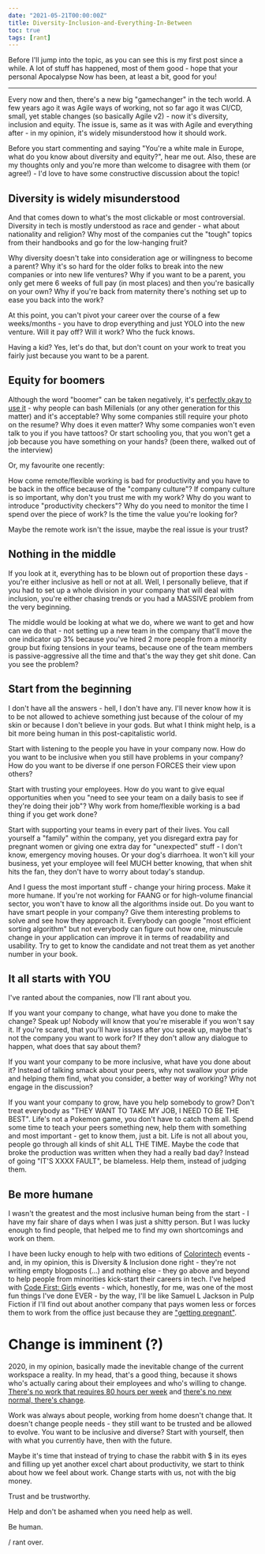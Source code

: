 ```yaml
---
date: "2021-05-21T00:00:00Z"
title: Diversity-Inclusion-and-Everything-In-Between
toc: true
tags: [rant]
---
```


Before I'll jump into the topic, as you can see this is my first post since a while. A lot of stuff has happened, most of them good - hope that your personal Apocalypse Now has been, at least a bit, good for you!

---

Every now and then, there's a new big "gamechanger" in the tech world. A few years ago it was Agile ways of working, not so far ago it was CI/CD, small, yet stable changes (so basically Agile v2) - now it's diversity, inclusion and equity. The issue is, same as it was with Agile and everything after - in my opinion, it's widely misunderstood how it should work.

Before you start commenting and saying "You're a white male in Europe, what do you know about diversity and equity?", hear me out. Also, these are my thoughts only and you're more than welcome to disagree with them (or agree!) - I'd love to have some constructive discussion about the topic!

## Diversity is widely misunderstood

And that comes down to what's the most clickable or most controversial. Diversity in tech is mostly understood as race and gender - what about nationality and religion? Why most of the companies cut the "tough" topics from their handbooks and go for the low-hanging fruit?

Why diversity doesn't take into consideration age or willingness to become a parent? 
Why it's so hard for the older folks to break into the new companies or into new life ventures? 
Why if you want to be a parent, you only get mere 6 weeks of full pay (in most places) and then you're basically on your own? 
Why if you're back from maternity there's nothing set up to ease you back into the work?

At this point, you can't pivot your career over the course of a few weeks/months - you have to drop everything and just YOLO into the new venture. Will it pay off? Will it work? Who the fuck knows.

Having a kid? Yes, let's do that, but don't count on your work to treat you fairly just because you want to be a parent.

## Equity for boomers

Although the word "boomer" can be taken negatively, it's [perfectly okay to use it](https://en.wikipedia.org/wiki/Baby_boomers) - why people can bash Millenials (or any other generation for this matter) and it's acceptable? 
Why some companies still require your photo on the resume? Why does it even matter?
Why some companies won't even talk to you if you have tattoos? Or start schooling you, that you won't get a job because you have something on your hands? (been there, walked out of the interview)

Or, my favourite one recently:

How come remote/flexible working is bad for productivity and you have to be back in the office because of the "company culture"? If company culture is so important, why don't you trust me with my work? Why do you want to introduce "productivity checkers"? Why do you need to monitor the time I spend over the piece of work? Is the time the value you're looking for?

Maybe the remote work isn't the issue, maybe the real issue is your trust?

## Nothing in the middle

If you look at it, everything has to be blown out of proportion these days - you're either inclusive as hell or not at all. Well, I personally believe, that if you had to set up a whole division in your company that will deal with inclusion, you're either chasing trends or you had a MASSIVE problem from the very beginning.

The middle would be looking at what we do, where we want to get and how can we do that - not setting up a new team in the company that'll move the one indicator up 3% because you've hired 2 more people from a minority group but fixing tensions in your teams, because one of the team members is passive-aggressive all the time and that's the way they get shit done. Can you see the problem?

## Start from the beginning

I don't have all the answers - hell, I don't have any. I'll never know how it is to be not allowed to achieve something just because of the colour of my skin or because I don't believe in your gods. But what I think might help, is a bit more being human in this post-capitalistic world.

Start with listening to the people you have in your company now. How do you want to be inclusive when you still have problems in your company? How do you want to be diverse if one person FORCES their view upon others?

Start with trusting your employees. How do you want to give equal opportunities when you "need to see your team on a daily basis to see if they're doing their job"? Why work from home/flexible working is a bad thing if you get work done?

Start with supporting your teams in every part of their lives. You call yourself a "family" within the company, yet you disregard extra pay for pregnant women or giving one extra day for "unexpected" stuff - I don't know, emergency moving houses. Or your dog's diarrhoea. It won't kill your business, yet your employee will feel MUCH better knowing, that when shit hits the fan, they don't have to worry about today's standup.

And I guess the most important stuff - change your hiring process. Make it more humane. If you're not working for FAANG or for high-volume financial sector, you won't have to know all the algorithms inside out. Do you want to have smart people in your company? Give them interesting problems to solve and see how they approach it.
Everybody can google "most efficient sorting algorithm" but not everybody can figure out how one, minuscule change in your application can improve it in terms of readability and usability. Try to get to know the candidate and not treat them as yet another number in your book.

## It all starts with YOU

I've ranted about the companies, now I'll rant about you.

If you want your company to change, what have you done to make the change? Speak up! Nobody will know that you're miserable if you won't say it. If you're scared, that you'll have issues after you speak up, maybe that's not the company you want to work for? If they don't allow any dialogue to happen, what does that say about them?

If you want your company to be more inclusive, what have you done about it? Instead of talking smack about your peers, why not swallow your pride and helping them find, what you consider, a better way of working? Why not engage in the discussion?

If you want your company to grow, have you help somebody to grow? Don't treat everybody as "THEY WANT TO TAKE MY JOB, I NEED TO BE THE BEST". Life's not a Pokemon game, you don't have to catch them all. Spend some time to teach your peers something new, help them with something and most important - get to know them, just a bit.
Life is not all about you, people go through all kinds of shit ALL THE TIME. Maybe the code that broke the production was written when they had a really bad day? Instead of going "IT'S XXXX FAULT", be blameless. Help them, instead of judging them.

## Be more humane

I wasn't the greatest and the most inclusive human being from the start - I have my fair share of days when I was just a shitty person. But I was lucky enough to find people, that helped me to find my own shortcomings and work on them.

I have been lucky enough to help with two editions of [Colorintech](https://www.colorintech.org/) events - and, in my opinion, this is Diversity & Inclusion done right - they're not writing empty blogposts (...) and nothing else - they go above and beyond to help people from minorities kick-start their careers in tech.
I've helped with [Code First: Girls](https://codefirstgirls.org.uk/) events - which, honestly, for me, was one of the most fun things I've done EVER - by the way, I'll be like Samuel L Jackson in Pulp Fiction if I'll find out about another company that pays women less or forces them to work from the office just because they are ["getting pregnant"](https://www.tuc.org.uk/news/employers-are-breaking-law-and-forcing-pregnant-women-out-work-during-pandemic-warns-tuc).

# Change is imminent (?)

2020, in my opinion, basically made the inevitable change of the current workspace a reality. In my head, that's a good thing, because it shows who's actually caring about their employees and who's willing to change. [There's no work that requires 80 hours per week](https://www.bbc.co.uk/news/business-56452494) and [there's no new normal, there's change](https://www.bbc.co.uk/news/business-56192048).

Work was always about people, working from home doesn't change that. It doesn't change people needs - they still want to be trusted and be allowed to evolve. You want to be inclusive and diverse? Start with yourself, then with what you currently have, then with the future.

Maybe it's time that instead of trying to chase the rabbit with $ in its eyes and filling up yet another excel chart about productivity, we start to think about how we feel about work. Change starts with us, not with the big money.

Trust and be trustworthy.

Help and don't be ashamed when you need help as well.

Be human.

/ rant over.

